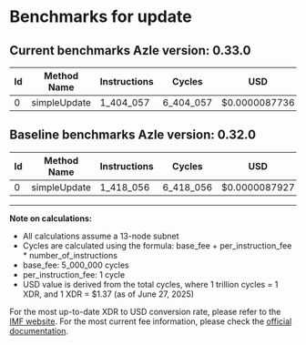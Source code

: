 # Benchmarks for update

## Current benchmarks Azle version: 0.33.0

| Id  | Method Name  | Instructions | Cycles    | USD           | USD/Million Calls | Change                             |
| --- | ------------ | ------------ | --------- | ------------- | ----------------- | ---------------------------------- |
| 0   | simpleUpdate | 1_404_057    | 6_404_057 | $0.0000087736 | $8.77             | <font color="green">-13_999</font> |

## Baseline benchmarks Azle version: 0.32.0

| Id  | Method Name  | Instructions | Cycles    | USD           | USD/Million Calls |
| --- | ------------ | ------------ | --------- | ------------- | ----------------- |
| 0   | simpleUpdate | 1_418_056    | 6_418_056 | $0.0000087927 | $8.79             |

---

**Note on calculations:**

- All calculations assume a 13-node subnet
- Cycles are calculated using the formula: base_fee + per_instruction_fee \* number_of_instructions
- base_fee: 5_000_000 cycles
- per_instruction_fee: 1 cycle
- USD value is derived from the total cycles, where 1 trillion cycles = 1 XDR, and 1 XDR = $1.37 (as of June 27, 2025)

For the most up-to-date XDR to USD conversion rate, please refer to the [IMF website](https://www.imf.org/external/np/fin/data/rms_sdrv.aspx).
For the most current fee information, please check the [official documentation](https://internetcomputer.org/docs/references/cycles-cost-formulas).
